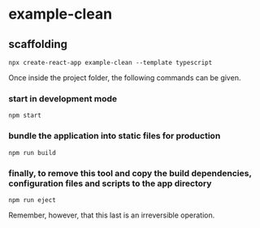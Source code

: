 # example-clean

## scaffolding

```shell
npx create-react-app example-clean --template typescript
```

Once inside the project folder, the following commands can be given.

### start in development mode

```shell
npm start
```

### bundle the application into static files for production

```shell
npm run build
```

### finally, to remove this tool and copy the build dependencies, configuration files and scripts to the app directory

```shell
npm run eject
```

Remember, however, that this last is an irreversible operation.

